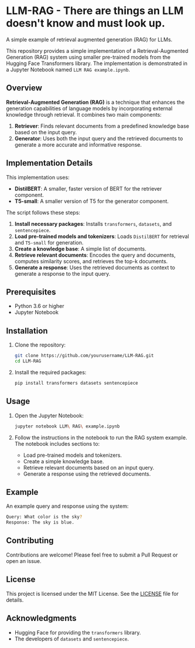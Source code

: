 # LLM-RAG - There are things an LLM doesn't know and must look up.

A simple example of retrieval augmented generation (RAG) for LLMs.

This repository provides a simple implementation of a Retrieval-Augmented Generation (RAG) system using smaller pre-trained models from the Hugging Face Transformers library. The implementation is demonstrated in a Jupyter Notebook named `LLM RAG example.ipynb`.

## Overview

**Retrieval-Augmented Generation (RAG)** is a technique that enhances the generation capabilities of language models by incorporating external knowledge through retrieval. It combines two main components:
1. **Retriever**: Finds relevant documents from a predefined knowledge base based on the input query.
2. **Generator**: Uses both the input query and the retrieved documents to generate a more accurate and informative response.

## Implementation Details

This implementation uses:
- **DistilBERT**: A smaller, faster version of BERT for the retriever component.
- **T5-small**: A smaller version of T5 for the generator component.

The script follows these steps:
1. **Install necessary packages**: Installs `transformers`, `datasets`, and `sentencepiece`.
2. **Load pre-trained models and tokenizers**: Loads `DistilBERT` for retrieval and `T5-small` for generation.
3. **Create a knowledge base**: A simple list of documents.
4. **Retrieve relevant documents**: Encodes the query and documents, computes similarity scores, and retrieves the top-k documents.
5. **Generate a response**: Uses the retrieved documents as context to generate a response to the input query.

## Prerequisites

- Python 3.6 or higher
- Jupyter Notebook

## Installation

1. Clone the repository:
    ```sh
    git clone https://github.com/yourusername/LLM-RAG.git
    cd LLM-RAG
    ```

2. Install the required packages:
    ```sh
    pip install transformers datasets sentencepiece
    ```

## Usage

1. Open the Jupyter Notebook:
    ```sh
    jupyter notebook LLM\ RAG\ example.ipynb
    ```

2. Follow the instructions in the notebook to run the RAG system example. The notebook includes sections to:
    - Load pre-trained models and tokenizers.
    - Create a simple knowledge base.
    - Retrieve relevant documents based on an input query.
    - Generate a response using the retrieved documents.

## Example

An example query and response using the system:
```sh
Query: What color is the sky?
Response: The sky is blue.
```

## Contributing

Contributions are welcome! Please feel free to submit a Pull Request or open an issue.

## License

This project is licensed under the MIT License. See the [LICENSE](LICENSE) file for details.

## Acknowledgments

- Hugging Face for providing the `transformers` library.
- The developers of `datasets` and `sentencepiece`.

